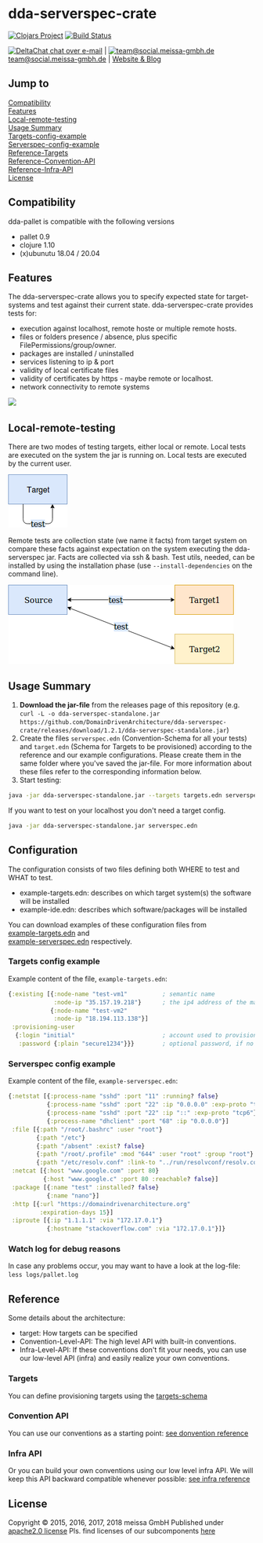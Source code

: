 # dda-serverspec-crate

[![Clojars Project](https://img.shields.io/clojars/v/dda/dda-serverspec-crate.svg)](https://clojars.org/dda/dda-serverspec-crate)
[![Build Status](https://travis-ci.org/DomainDrivenArchitecture/dda-serverspec-crate.svg?branch=master)](https://travis-ci.org/DomainDrivenArchitecture/dda-serverspec-crate)

[<img src="https://domaindrivenarchitecture.org/img/delta-chat.svg" width=20 alt="DeltaChat"> chat over e-mail](mailto:buero@meissa-gmbh.de?subject=community-chat) | [<img src="https://meissa-gmbh.de/img/community/Mastodon_Logotype.svg" width=20 alt="team@social.meissa-gmbh.de"> team@social.meissa-gmbh.de](https://social.meissa-gmbh.de/@team) | [Website & Blog](https://domaindrivenarchitecture.org)

## Jump to
[Compatibility](#compatibility)  
[Features](#features)  
[Local-remote-testing](#local-remote-testing)  
[Usage Summary](#usage-summary)  
[Targets-config-example](#targets-config-example)  
[Serverspec-config-example](#serverspec-config-example)  
[Reference-Targets](#targets)  
[Reference-Convention-API](#donvention-api)  
[Reference-Infra-API](#infra-api)  
[License](#license)

## Compatibility

dda-pallet is compatible with the following versions
 * pallet 0.9
 * clojure 1.10
 * (x)ubunutu 18.04 / 20.04

## Features

The dda-serverspec-crate allows you to specify expected state for target-systems and test against their current state. dda-serverspec-crate provides tests for:
 * execution against localhost, remote hoste or multiple remote hosts.
 * files or folders presence / absence, plus specific FilePermissions/group/owner.
 * packages are installed / uninstalled
 * services listening to ip & port
 * validity of local certificate files
 * validity of certificates by https - maybe remote or localhost.
 * network connectivity to remote systems

  <a href="https://asciinema.org/a/163372?autoplay=1"><img src="https://asciinema.org/a/163372.png" width="836"/></a>

## Local-remote-testing

There are two modes of testing targets, either local or remote. Local tests are executed on the system the jar is running on. Local tests are executed by the current user.

![ServerSpecLocalWhitebox](./doc/ServerSpecLocalWhitebox.png)

Remote tests are collection state (we name it facts) from target system on compare these facts against expectation on the system executing the dda-serverspec jar.
Facts are collected via ssh & bash. Test utils, needed, can be installed by using the installation phase (use `--install-dependencies` on the command line).

![ServerSpecRemoteWhitebox](./doc/ServerSpecRemoteWhitebox.png)

## Usage Summary

1. **Download the jar-file** from the releases page of this repository (e.g. `curl -L -o dda-serverspec-standalone.jar https://github.com/DomainDrivenArchitecture/dda-serverspec-crate/releases/download/1.2.1/dda-serverspec-standalone.jar`)
2. Create the files `serverspec.edn` (Convention-Schema for all your tests) and `target.edn` (Schema for Targets to be provisioned) according to the reference and our example configurations. Please create them in the same folder where you've saved the jar-file. For more information about these files refer to the corresponding information below.
3. Start testing:
```bash
java -jar dda-serverspec-standalone.jar --targets targets.edn serverspec.edn
```
If you want to test on your localhost you don't need a target config.
```bash
java -jar dda-serverspec-standalone.jar serverspec.edn
```

## Configuration
The configuration consists of two files defining both WHERE to test and WHAT to test.
- example-targets.edn: describes on which target system(s) the software will be installed  
- example-ide.edn: describes which software/packages will be installed  

You can download examples of these configuration files from  
[example-targets.edn](example-targets.edn) and   
[example-serverspec.edn](example-serverspec.edn) respectively.

### Targets config example
Example content of the file, `example-targets.edn`:
```clojure
{:existing [{:node-name "test-vm1"          ; semantic name
             :node-ip "35.157.19.218"}      ; the ip4 address of the machine to be provisioned
            {:node-name "test-vm2"
             :node-ip "18.194.113.138"}]
 :provisioning-user
  {:login "initial"                         ; account used to provision
   :password {:plain "secure1234"}}}        ; optional password, if no ssh key is authorized
```

### Serverspec config example
Example content of the file, `example-serverspec.edn`:
```clojure
{:netstat [{:process-name "sshd" :port "11" :running? false}
           {:process-name "sshd" :port "22" :ip "0.0.0.0" :exp-proto "tcp"}
           {:process-name "sshd" :port "22" :ip "::" :exp-proto "tcp6"}
           {:process-name "dhclient" :port "68" :ip "0.0.0.0"}]
 :file [{:path "/root/.bashrc" :user "root"}
        {:path "/etc"}
        {:path "/absent" :exist? false}
        {:path "/root/.profile" :mod "644" :user "root" :group "root"}
        {:path "/etc/resolv.conf" :link-to "../run/resolvconf/resolv.conf"}]
 :netcat [{:host "www.google.com" :port 80}
          {:host "www.google.c" :port 80 :reachable? false}]
 :package [{:name "test" :installed? false}
           {:name "nano"}]
 :http [{:url "https://domaindrivenarchitecture.org"
         :expiration-days 15}]
 :iproute [{:ip "1.1.1.1" :via "172.17.0.1"}
           {:hostname "stackoverflow.com" :via "172.17.0.1"}]}
```

### Watch log for debug reasons

In case any problems occur, you may want to have a look at the log-file:
`less logs/pallet.log`

## Reference

Some details about the architecture:
* target: How targets can be specified
* Convention-Level-API: The high level API with built-in conventions.
* Infra-Level-API: If these conventions don't fit your needs, you can use our low-level API (infra) and easily realize your own conventions.

### Targets

You can define provisioning targets using the [targets-schema](https://github.com/DomainDrivenArchitecture/dda-pallet-commons/blob/master/doc/existing_spec.md)

### Convention API

You can use our conventions as a starting point:
[see donvention reference](doc/reference_donvention.md)

### Infra API

Or you can build your own conventions using our low level infra API. We will keep this API backward compatible whenever possible:
[see infra reference](doc/reference_infra.md)

## License

Copyright © 2015, 2016, 2017, 2018 meissa GmbH
Published under [apache2.0 license](LICENSE)
Pls. find licenses of our subcomponents [here](doc/SUBCOMPONENT_LICENSE)
